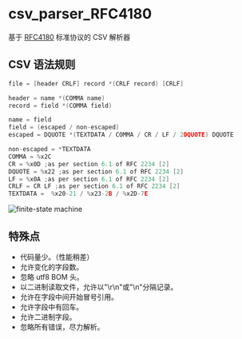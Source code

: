 csv_parser_RFC4180
==================

基于 [RFC4180](http://www.rfc-editor.org/rfc/rfc4180.txt) 标准协议的 CSV 解析器

CSV 语法规则
------------

``` c++
file = [header CRLF] record *(CRLF record) [CRLF]

header = name *(COMMA name)
record = field *(COMMA field)

name = field
field = (escaped / non-escaped)
escaped = DQUOTE *(TEXTDATA / COMMA / CR / LF / 2DQUOTE) DQUOTE

non-escaped = *TEXTDATA
COMMA = %x2C
CR = %x0D ;as per section 6.1 of RFC 2234 [2]
DQUOTE = %x22 ;as per section 6.1 of RFC 2234 [2]
LF = %x0A ;as per section 6.1 of RFC 2234 [2]
CRLF = CR LF ;as per section 6.1 of RFC 2234 [2]
TEXTDATA =  %x20-21 / %x23-2B / %x2D-7E
```

![finite-state machine](doc/csv_finite_state_machine.png)

特殊点
--------
* 代码量少。（性能稍差）
* 允许变化的字段数。
* 忽略 utf8 BOM 头。
* 以二进制读取文件，允许以"\r\n"或"\n"分隔记录。
* 允许在字段中间开始冒号引用。
* 允许字段中有回车。
* 允许二进制字段。
* 忽略所有错误，尽力解析。